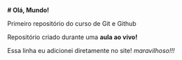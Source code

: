 **# Olá, Mundo!**


Primeiro repositório do curso de Git e Github
 
Repositório criado durante uma **aula ao vivo!**

Essa linha eu adicionei diretamente no site! *maravilhoso!!!*
